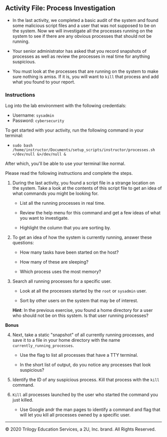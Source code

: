 ## Activity File: Process Investigation

- In the last activity, we completed a basic audit of the system and found some malicious script files and a user that was not supposed to be on the system. Now we will investigate all the processes running on the system to see if there are any obvious processes that should not be running.

- Your senior administrator has asked that you record snapshots of processes as well as review the processes in real time for anything suspicious.

- You must look at the processes that are running on the system to make sure nothing is amiss. If it is, you will want to `kill` that process and add what you found to your report.

### Instructions

Log into the lab environment with the following credentials: 
- Username: `sysadmin` 
- Password: `cybersecurity`

To get started with your activity, run the following command in your terminal: 

- `sudo bash /home/instructor/Documents/setup_scripts/instructor/processes.sh </dev/null &>/dev/null &`

After which, you'll be able to use your terminal like normal.

Please read the following instructions and complete the steps.

1. During the last activity, you found a script file in a strange location on the system. Take a look at the contents of this script file to get an idea of what commands you might be looking for.

    - List all the running processes in real time.

    - Review the help menu for this command and get a few ideas of what you want to investigate.

    - Highlight the column that you are sorting by.

2. To get an idea of how the system is currently running, answer these questions:

   - How many tasks have been started on the host?

   - How many of these are sleeping?

   - Which process uses the most memory?

3. Search all running processes for a specific user.

    - Look at all the processes started by the `root` or `sysadmin` user.

    - Sort by other users on the system that may be of interest.
  
     **Hint**: In the previous exercise, you found a home directory for a user who should not be on this system. Is that user running processes?
     
**Bonus**     

4. Next, take a static "snapshot" of all currently running processes, and save it to a file in your home directory with the name `currently_running_processes`.

    - Use the flag to list all processes that have a TTY terminal.

    - In the short list of output, do you notice any processes that look suspicious?

5. Identify the ID of any suspicious process. Kill that process with the `kill` command.


6.  `Kill` all processes launched by the user who started the command you just killed. 

    - Use Google andr the man pages to identify a command and flag that will let you kill all processes owned by a specific user.

 -------

© 2020 Trilogy Education Services, a 2U, Inc. brand. All Rights Reserved.

